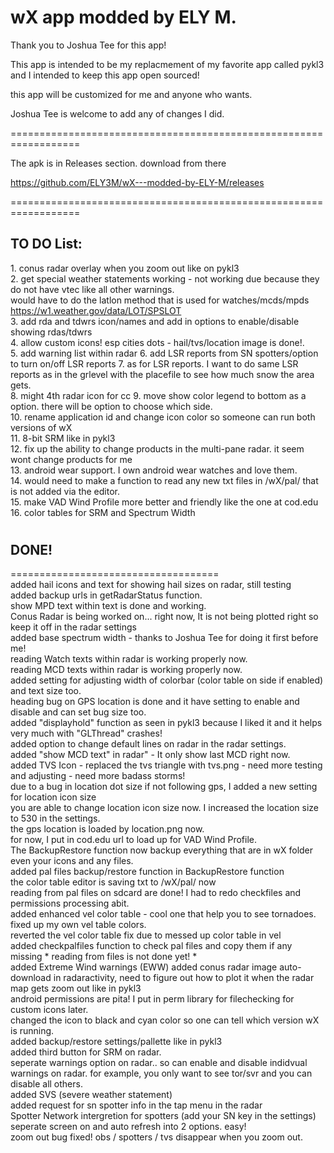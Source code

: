 # wX app modded by ELY M.

Thank you to Joshua Tee for this app! 

This app is intended to be my replacmement of my favorite app called pykl3   
and I intended to keep this app open sourced!    

this app will be customized for me and anyone who wants.  

Joshua Tee is welcome to add any of changes I did.  

==================================================================

The apk is in Releases section. download from there   

https://github.com/ELY3M/wX---modded-by-ELY-M/releases

==================================================================


## TO DO List: 

1\. conus radar overlay when you zoom out like on pykl3   
2\. get special weather statements working - not working due because they do not have vtec like all other warnings.  
would have to do the latlon method that is used for watches/mcds/mpds  
https://w1.weather.gov/data/LOT/SPSLOT  
3\. add rda and tdwrs icon/names and add in options to enable/disable showing rdas/tdwrs   
4\. allow custom icons! esp cities dots - hail/tvs/location image is done!.    
5\. add warning list within radar
6\. add LSR reports from SN spotters/option to turn on/off LSR reports
7\. as for LSR reports.  I want to do same LSR reports as in the grlevel with the placefile to see how much snow the area gets.    
8\. might 4th radar icon for cc 
9\. move show color legend to bottom as a option.  there will be option to choose which side.     
10\. rename application id and change icon color so someone can run both versions of wX   
11\. 8-bit SRM like in pykl3  
12\. fix up the ability to change products in the multi-pane radar. it seem wont change products for me  
13\. android wear support. I own android wear watches and love them.      
14\. would need to make a function to read any new txt files in /wX/pal/ that is not added via the editor.  
15\. make VAD Wind Profile more better and friendly  like the one at cod.edu    
16\. color tables for SRM and Spectrum Width 


#
## DONE!
====================================  
added hail icons and text for showing hail sizes on radar, still testing  
added backup urls in getRadarStatus function.  
show MPD text within text is done and working.   
Conus Radar is being worked on... right now, It is not being plotted right  so keep it off in the radar settings  
added base spectrum width - thanks to Joshua Tee for doing it first before me!  
reading Watch texts within radar is working properly now.  
reading MCD texts within radar is working properly now.  
added setting for adjusting width of colorbar (color table on side if enabled) and text size too.  
heading bug on GPS location is done and it have setting to enable and disable and can set bug size too.    
added "displayhold" function as seen in pykl3 because I liked it and it helps very much with "GLThread" crashes!  
added option to change default lines on radar in the radar settings.  
added "show MCD text" in radar" - It only show last MCD right now.  
added TVS Icon - replaced the tvs triangle with tvs.png - need more testing and adjusting - need more badass storms!  
due to a bug in location dot size if not following gps, I added a new setting for location icon size  
you are able to change location icon size now.  I increased the location size to 530 in the settings.    
the gps location is loaded by location.png now.    
for now, I put in cod.edu url to load up for VAD Wind Profile.  
The BackupRestore function now backup everything that are in wX folder even your icons and any files.  
added pal files backup/restore function in BackupRestore function  
the color table editor is saving txt to /wX/pal/ now  
reading from pal files on sdcard are done!  I had to redo checkfiles and permissions processing abit.   
added enhanced vel color table - cool one that help you to see tornadoes.     
fixed up my own vel table colors.     
reverted the vel color table fix due to messed up color table in vel  
added checkpalfiles function to check pal files and copy them if any missing * reading from files is not done yet! *       
added Extreme Wind warnings (EWW) 
added conus radar image auto-download in radaractivity, need to figure out how to plot it when the radar map gets zoom out like in pykl3  
android permissions are pita! I put in perm library for filechecking for custom icons later.    
changed the icon to black and cyan color so one can tell which version wX is running.    
added backup/restore settings/pallette like in pykl3    
added third button for SRM on radar.    
seperate warnings option on radar.. so can enable and disable indidvual warnings on radar. for example, you only want to see tor/svr and you can disable all others.  
added SVS (severe weather statement)  
added request for sn spotter info in the tap menu in the radar  
Spotter Network intergretion for spotters (add your SN key in the settings)   
seperate screen on and auto refresh into 2 options. easy!   
zoom out bug fixed!  obs / spotters / tvs disappear when you zoom out.  

  
